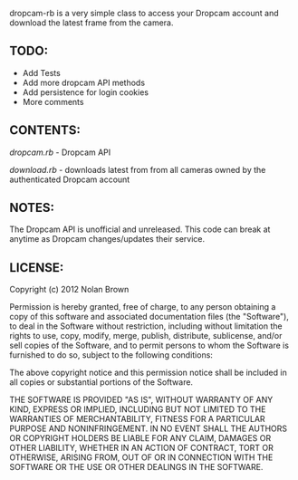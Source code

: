 dropcam-rb is a very simple class to access your Dropcam account and download the latest frame from the camera.

## TODO: ##
 - Add Tests
 - Add more dropcam API methods
 - Add persistence for login cookies
 - More comments


## CONTENTS: ##

*dropcam.rb* - Dropcam API

*download.rb* - downloads latest from from all cameras owned by the authenticated Dropcam account


## NOTES: ##

The Dropcam API is unofficial and unreleased. This code can break at anytime as Dropcam changes/updates their service. 


## LICENSE: ##

Copyright (c) 2012 Nolan Brown

Permission is hereby granted, free of charge, to any person obtaining a copy of this software and associated documentation files (the "Software"), to deal in the Software without restriction, including without limitation the rights to use, copy, modify, merge, publish, distribute, sublicense, and/or sell copies of the Software, and to permit persons to whom the Software is furnished to do so, subject to the following conditions:

The above copyright notice and this permission notice shall be included in all copies or substantial portions of the Software.

THE SOFTWARE IS PROVIDED "AS IS", WITHOUT WARRANTY OF ANY KIND, EXPRESS OR IMPLIED, INCLUDING BUT NOT LIMITED TO THE WARRANTIES OF MERCHANTABILITY, FITNESS FOR A PARTICULAR PURPOSE AND NONINFRINGEMENT. IN NO EVENT SHALL THE AUTHORS OR COPYRIGHT HOLDERS BE LIABLE FOR ANY CLAIM, DAMAGES OR OTHER LIABILITY, WHETHER IN AN ACTION OF CONTRACT, TORT OR OTHERWISE, ARISING FROM, OUT OF OR IN CONNECTION WITH THE SOFTWARE OR THE USE OR OTHER DEALINGS IN THE SOFTWARE.